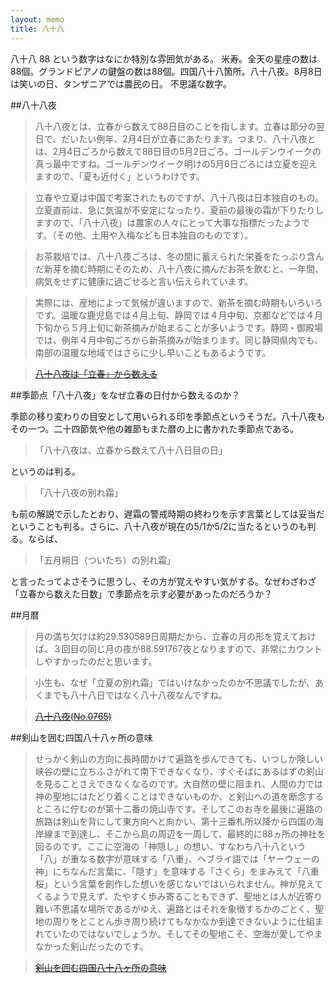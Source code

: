 ```yaml
---
layout: memo
title: 八十八
---
```

八十八 88 という数字はなにか特別な雰囲気がある。
米寿。全天の星座の数は88個。グランドピアノの鍵盤の数は88個。四国八十八箇所。八十八夜。8月8日は笑いの日、タンザニアでは農民の日。
不思議な数字。

##八十八夜

> 八十八夜とは、立春から数えて88日目のことを指します。立春は節分の翌日で、だいたい例年、2月4日が立春にあたります。つまり、八十八夜とは、2月4日ごろから数えて88日目の5月2日ごろ。ゴールデンウイークの真っ最中ですね。ゴールデンウイーク明けの5月6日ごろには立夏を迎えますので、「夏も近付く」というわけです。

> 立春や立夏は中国で考案されたものですが、八十八夜は日本独自のもの。立夏直前は、急に気温が不安定になったり、夏前の最後の霜が下りたりしますので、「八十八夜」は農家の人々にとって大事な指標だったようです。（その他、土用や入梅なども日本独自のものです）。

> お茶栽培では、八十八夜ごろは、冬の間に蓄えられた栄養をたっぷり含んだ新芽を摘む時期にそのため、八十八夜に摘んだお茶を飲むと、一年間、病気をせずに健康に過ごせると言い伝えられています。

> 実際には、産地によって気候が違いますので、新茶を摘む時期もいろいろです。温暖な鹿児島では４月上旬、静岡では４月中旬、京都などでは４月下旬から５月上旬に新茶摘みが始まることが多いようです。静岡・御殿場では、例年４月中旬ごろから新茶摘みが始まります。同じ静岡県内でも、南部の温暖な地域ではさらに少し早いこともあるようです。

> <s>[八十八夜は「立春」から数える](http://onoen.jp/column/column_07.html)</s>


##季節点「八十八夜」をなぜ立春の日付から数えるのか？

季節の移り変わりの目安として用いられる印を季節点というそうだ。八十八夜もその一つ。二十四節気や他の雑節もまた暦の上に書かれた季節点である。

> 「八十八夜は、立春から数えて八十八日目の日」

というのは判る。

> 「八十八夜の別れ霜」

も前の解説で示したとおり、遅霜の警戒時期の終わりを示す言葉としては妥当だということも判る。さらに、八十八夜が現在の5/1か5/2に当たるというのも判る。ならば、

>「五月朔日（ついたち）の別れ霜」

と言ったってよさそうに思うし、その方が覚えやすい気がする。なぜわざわざ「立春から数えた日数」で季節点を示す必要があったのだろうか？

##月暦

> 月の満ち欠けは約29.530589日周期だから、立春の月の形を覚えておけば、３回目の同じ月の夜が88.591767夜となりますので、非常にカウントしやすかったのだと思います。

> 小生も、なぜ「立夏の別れ霜」ではいけなかったのか不思議でしたが、あくまでも八十八日ではなく八十八夜なんですね。

> <s>[八十八夜(No.0765)](http://koyomi8.com/reki_doc/doc_0765.htm)</s>

##剣山を囲む四国八十八ヶ所の意味

> せっかく剣山の方向に長時間かけて遍路を歩んできても、いつしか険しい峡谷の壁に立ちふさがれて南下できなくなり、すぐそばにあるはずの剣山を見ることさえできなくなるのです。大自然の壁に阻まれ、人間の力では神の聖地にはたどり着くことはできないものか、と剣山への道を断念するところに佇むのが第十二番の焼山寺です。そしてこのお寺を最後に遍路の旅路は剣山を背にして東方向へと向かい、第十三番札所以降から四国の海岸線まで到達し、そこから島の周辺を一周して、最終的に88ヵ所の神社を回るのです。ここに空海の「神隠し」の想い、すなわち八十八という「八」が重なる数字が意味する「八重」、ヘブライ語では「ヤーウェーの神」にちなんだ言葉に、「隠す」を意味する「さくら」をまみえて「八重桜」という言葉を創作した想いを感じないではいられません。神が見えてくるようで見えず、たやすく歩み寄ることもできず、聖地とは人が近寄り難い不思議な場所であるがゆえ、遍路とはそれを象徴するかのごとく、聖地の周りをとことん歩き周り続けてもなかなか到達できないように仕組まれていたのではないでしょうか。そしてその聖地こそ、空海が愛してやまなかった剣山だったのです。

> <s>[剣山を囲む四国八十八ヶ所の意味](http://www.historyjp.com/article.asp?kiji=184)</s>
